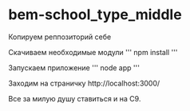 bem-school_type_middle
======================

Копируем реппозиторий себе

Скачиваем необходимые модули
'''
npm install
'''

Запускаем приложение
'''
node app
'''

Заходим на страничку
http://localhost:3000/

Все за милую душу ставиться и на С9.